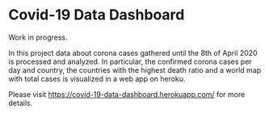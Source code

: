 # Covid-19 Data Dashboard

Work in progress.
  
In this project data about corona cases gathered until the 8th of April 2020 is processed and analyzed. In particular, the confirmed corona cases per day and country, the countries with the highest death ratio and a world map with total cases is visualized in a web app on heroku.
  
Please visit https://covid-19-data-dashboard.herokuapp.com/ for more details.
